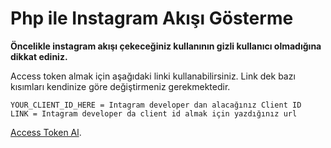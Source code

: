 # Php ile Instagram Akışı Gösterme

**Öncelikle instagram akışı çekeceğiniz kullanının gizli kullanıcı olmadığına dikkat ediniz.**

Access token almak için aşağıdaki linki kullanabilirsiniz. Link dek bazı kısımları kendinize göre değiştirmeniz gerekmektedir.
```
YOUR_CLIENT_ID_HERE = Intagram developer dan alacağınız Client ID
LINK = Intagram developer da client id almak için yazdığınız url
```
[Access Token Al](https://www.instagram.com/oauth/authorize/?client_id=YOUR_CLIENT_ID_HERE&redirect_uri=LINK&response_type=token).
